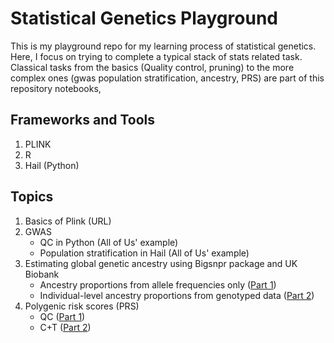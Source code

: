 # Statistical Genetics Playground
This is my playground repo for my learning process of statistical genetics. Here, I focus on trying to complete a typical stack of stats related task. Classical tasks from the basics (Quality control, pruning) to the more complex ones (gwas population stratification, ancestry, PRS) are part of this repository notebooks, 

## Frameworks and Tools
1. PLINK 
2. R
3. Hail (Python)

## Topics
1. Basics of Plink (URL)
2. GWAS
   * QC in Python (All of Us' example)
   * Population stratification in Hail (All of Us' example)
3. Estimating global genetic ancestry using Bigsnpr package and UK Biobank 
   * Ancestry proportions from allele frequencies only
([Part 1](https://github.com/maurosc3ner/statgenetics_playground/blob/main/Ancestry_tutorial_part1.md#2-estimating-ancestry-proportions-from-allele-frequencies-only))
   * Individual-level ancestry proportions from genotyped data ([Part 2](https://github.com/maurosc3ner/statgenetics_playground/blob/main/Ancestry_tutorial_part1.md#3-estimating-ancestry-proportions-from-genotyped-data))
4. Polygenic risk scores (PRS)
   * QC ([Part 1](https://github.com/maurosc3ner/statgenetics_playground/blob/main/PRS_tutorial_part1.md))
   * C+T ([Part 2](https://github.com/maurosc3ner/statgenetics_playground/blob/main/PRS_tutorial_part2.md))


